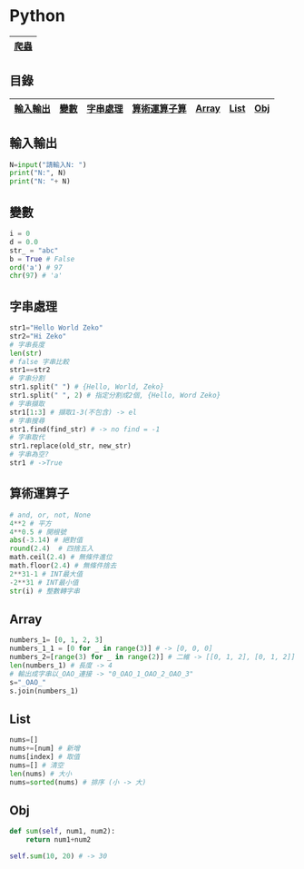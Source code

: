 # Python
|[爬蟲](./python/webcrawler.py)|
|-|

## 目錄
|[輸入輸出](#輸入輸出)|[變數](#變數)|[字串處理](#字串處理)|[算術運算子算](#算術運算子)|[Array](#Array)|[List](#List)|[Obj](#Obj)|
|-|-|-|-|-|-|-|

## 輸入輸出
```python
N=input("請輸入N: ")
print("N:", N)
print("N: "+ N)
```

## 變數
```python
i = 0
d = 0.0
str_ = "abc"
b = True # False
ord('a') # 97
chr(97) # 'a'
```

## 字串處理
```python
str1="Hello World Zeko"
str2="Hi Zeko"
# 字串長度
len(str)
# false 字串比較
str1==str2
# 字串分割
str1.split(" ") # {Hello, World, Zeko}
str1.split(" ", 2) # 指定分割成2個, {Hello, Word Zeko}
# 字串擷取
str1[1:3] # 擷取1-3(不包含) -> el
# 字串搜尋
str1.find(find_str) # -> no find = -1
# 字串取代
str1.replace(old_str, new_str)
# 字串為空?
str1 # ->True
```

## 算術運算子
```python
# and, or, not, None
4**2 # 平方
4**0.5 # 開根號
abs(-3.14) # 絕對值
round(2.4)	# 四捨五入
math.ceil(2.4) # 無條件進位
math.floor(2.4) # 無條件捨去
2**31-1 # INT最大值
-2**31 # INT最小值
str(i) # 整數轉字串
```

## Array
```python
numbers_1= [0, 1, 2, 3]
numbers_1_1 = [0 for _ in range(3)] # -> [0, 0, 0]
numbers_2=[range(3) for _ in range(2)] # 二維 -> [[0, 1, 2], [0, 1, 2]]
len(numbers_1) # 長度 -> 4
# 輸出成字串以_OAO_連接 -> "0_OAO_1_OAO_2_OAO_3"
s="_OAO_"
s.join(numbers_1)
```

## List
```python
nums=[]
nums+=[num] # 新增
nums[index] # 取值
nums=[] # 清空
len(nums) # 大小	
nums=sorted(nums) # 排序 (小 -> 大)
```

## Obj
```python
def sum(self, num1, num2):
    return num1+num2

self.sum(10, 20) # -> 30
```